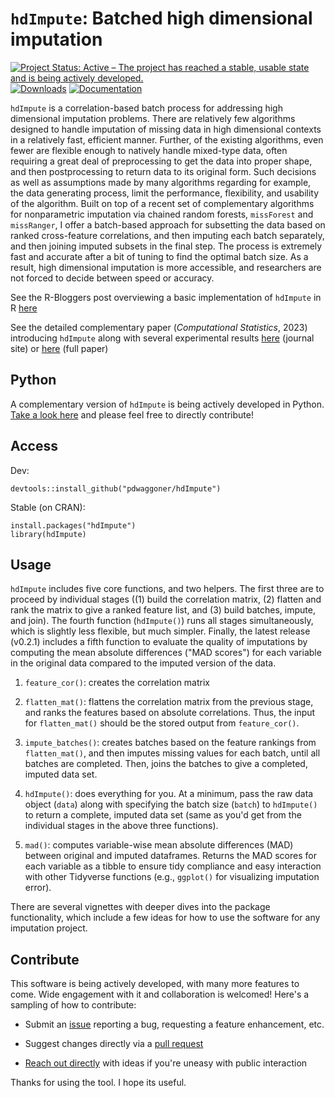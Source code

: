 # `hdImpute`: Batched high dimensional imputation
[![Project Status: Active – The project has reached a stable, usable state and is being actively developed.](https://www.repostatus.org/badges/latest/active.svg)](https://www.repostatus.org/#active)
[![Downloads](https://cranlogs.r-pkg.org/badges/hdImpute)](https://cran.rstudio.com/web/packages/hdImpute/index.html)
[![Documentation](https://img.shields.io/badge/documentation-hdImpute-orange.svg?colorB=E91E63)](https://www.r-pkg.org/pkg/hdImpute)

`hdImpute` is a correlation-based batch process for addressing high dimensional imputation problems. There are relatively few algorithms designed to handle imputation of missing data in high dimensional contexts in a relatively fast, efficient manner. Further, of the existing algorithms, even fewer are flexible enough to natively handle mixed-type data, often requiring a great deal of preprocessing to get the data into proper shape, and then postprocessing to return data to its original form. Such decisions as well as assumptions made by many algorithms regarding for example, the data generating process, limit the performance, flexibility, and usability of the algorithm. Built on top of a recent set of complementary algorithms for nonparametric imputation via chained random forests, `missForest` and `missRanger`, I offer a batch-based approach for subsetting the data based on ranked cross-feature correlations, and then imputing each batch separately, and then joining imputed subsets in the final step. The process is extremely fast and accurate after a bit of tuning to find the optimal batch size. As a result, high dimensional imputation is more accessible, and researchers are not forced to decide between speed or accuracy.

See the R-Bloggers post overviewing a basic implementation of `hdImpute` in R [here](https://www.r-bloggers.com/2022/03/batched-imputation-for-high-dimensional-missing-data-problems/)

See the detailed complementary paper (*Computational Statistics*, 2023) introducing `hdImpute` along with several experimental results [here](https://link.springer.com/article/10.1007/s00180-023-01325-9) (journal site) or [here](https://github.com/pdwaggoner/hdImpute/blob/main/resfiles/hdimpute_paper.pdf) (full paper)

## Python

A complementary version of `hdImpute` is being actively developed in Python. [Take a look here](https://github.com/pdwaggoner/hdImpute_py) and please feel free to directly contribute! 

## Access

Dev:

```{r}
devtools::install_github("pdwaggoner/hdImpute")
```


Stable (on CRAN):

```{r}
install.packages("hdImpute")
library(hdImpute)
```

## Usage

`hdImpute` includes five core functions, and two helpers. The first three are to proceed by individual stages ((1) build the correlation matrix, (2) flatten and rank the matrix to give a ranked feature list, and (3) build batches, impute, and join). The fourth function (`hdImpute()`) runs all stages simultaneously, which is slightly less flexible, but much simpler. Finally, the latest release (v0.2.1) includes a fifth function to evaluate the quality of imputations by computing the mean absolute differences ("MAD scores") for each variable in the original data compared to the imputed version of the data. 

  1. `feature_cor()`: creates the correlation matrix
  
  2. `flatten_mat()`: flattens the correlation matrix from the previous stage, and ranks the features based on absolute correlations. Thus, the input for `flatten_mat()` should be the stored output from `feature_cor()`.
  
  3. `impute_batches()`: creates batches based on the feature rankings from `flatten_mat()`, and then imputes missing values for each batch, until all batches are completed. Then, joins the batches to give a completed, imputed data set. 

  4. `hdImpute()`: does everything for you. At a minimum, pass the raw data object (`data`) along with specifying the batch size (`batch`) to `hdImpute()` to return a complete, imputed data set (same as you'd get from the individual stages in the above three functions).
  
  5. `mad()`: computes variable-wise mean absolute differences (MAD) between original and imputed dataframes. Returns the MAD scores for each variable as a tibble to ensure tidy compliance and easy interaction with other Tidyverse functions (e.g., `ggplot()` for visualizing imputation error).

There are several vignettes with deeper dives into the package functionality, which include a few ideas for how to use the software for any imputation project.

## Contribute

This software is being actively developed, with many more features to come. Wide engagement with it and collaboration is welcomed! Here's a sampling of how to contribute:

  - Submit an [issue](https://github.com/pdwaggoner/hdImpute/issues) reporting a bug, requesting a feature enhancement, etc. 

  - Suggest changes directly via a [pull request](https://github.com/pdwaggoner/hdImpute/pulls)

  - [Reach out directly](https://pdwaggoner.github.io/) with ideas if you're uneasy with public interaction

Thanks for using the tool. I hope its useful.

